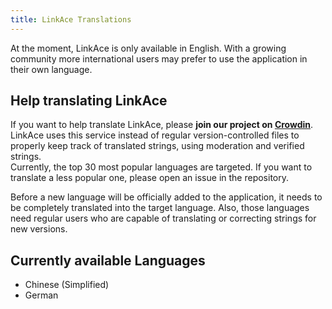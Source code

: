 ```yaml
---
title: LinkAce Translations
---
```


At the moment, LinkAce is only available in English. With a growing community more international users may prefer to use the application in their own language.


## Help translating LinkAce

If you want to help translate LinkAce, please **join our project on [Crowdin](https://crowdin.com/project/linkace)**. LinkAce uses this service instead of regular version-controlled files to properly keep track of translated strings, using moderation and verified strings.  
Currently, the top 30 most popular languages are targeted. If you want to translate a less popular one, please open an issue in the repository.

Before a new language will be officially added to the application, it needs to be completely translated into the target language. Also, those languages need regular users who are capable of translating or correcting strings for new versions.


## Currently available Languages

* Chinese (Simplified)
* German
